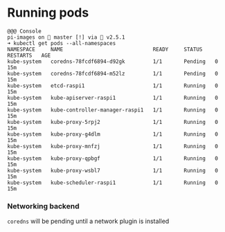 <!SLIDE>

# Running pods

    @@@ Console
    pi-images on  master [!] via 💎 v2.5.1
    ➜ kubectl get pods --all-namespaces
    NAMESPACE     NAME                             READY     STATUS    RESTARTS   AGE
    kube-system   coredns-78fcdf6894-d92gk         1/1       Pending   0          15m
    kube-system   coredns-78fcdf6894-m52lz         1/1       Pending   0          15m
    kube-system   etcd-raspi1                      1/1       Running   0          15m
    kube-system   kube-apiserver-raspi1            1/1       Running   0          15m
    kube-system   kube-controller-manager-raspi1   1/1       Running   0          15m
    kube-system   kube-proxy-5rpj2                 1/1       Running   0          15m
    kube-system   kube-proxy-g4dlm                 1/1       Running   0          15m
    kube-system   kube-proxy-mnfzj                 1/1       Running   0          15m
    kube-system   kube-proxy-qpbgf                 1/1       Running   0          15m
    kube-system   kube-proxy-wsbl7                 1/1       Running   0          15m
    kube-system   kube-scheduler-raspi1            1/1       Running   0          15m

### Networking backend

`coredns` will be pending until a network plugin is installed
